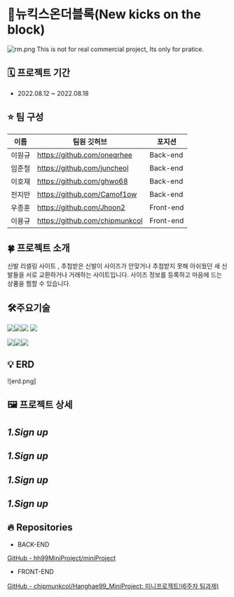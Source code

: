 

# 👟뉴킥스온더블록(New kicks on the block)

![rm.png](https://github.com/hh99MiniProject/miniProject/blob/master/rm.png?raw=true)
This is not for real commercial project, Its only for pratice.

## ****🗓 프로젝트 기간****

- 2022.08.12 ~ 2022.08.18

## ****⭐️ 팀 구성****

|이름|팀원 깃허브|포지션|
|---|---|---|
|이원규|https://github.com/oneqrhee|Back-end|
|임준철|https://github.com/juncheol|Back-end|
|이호재|https://github.com/ghwo68|Back-end|
|전지만|https://github.com/Camof1ow|Back-end|
|우종훈|https://github.com/Jhoon2|Front-end|
|이용규|https://github.com/chipmunkcol|Front-end|


## ****🍀 프로젝트 소개****

 신발 리셀링 사이트 , 추첨받은 신발이 사이즈가 안맞거나 추첨받지 못해 아쉬웠던 새 신발들을 서로 교환하거나 거래하는 사이트입니다. 사이즈 정보를 등록하고 마음에 드는 상품을 찜할 수 있습니다.

## ****🛠주요기술****


<img src="https://img.shields.io/badge/java-007396?style=for-the-badge&logo=java&logoColor=white"><img src="https://img.shields.io/badge/react-61DAFB?style=for-the-badge&logo=react&logoColor=black"><img src="https://img.shields.io/badge/amazonaws-232F3E?style=for-the-badge&logo=amazonaws&logoColor=white">
<img src="https://img.shields.io/badge/gradle-02303A?style=for-the-badge&logo=gradle&logoColor=white">


<img src="https://img.shields.io/badge/springboot-6DB33F?style=for-the-badge&logo=springboot&logoColor=white"><img src="https://img.shields.io/badge/spring-6DB33F?style=for-the-badge&logo=spring&logoColor=white"><img src="https://img.shields.io/badge/firebase-FFCA28?style=for-the-badge&logo=firebase&logoColor=white">

    
## ****💡 ERD****
![erd.png]




## ****🖼️ 프로젝트 상세****

## ***1.Sign up***
## ***1.Sign up***
## ***1.Sign up***
## ***1.Sign up***


## ****🔥 Repositories****


- BACK-END

[GitHub - hh99MiniProject/miniProject](https://github.com/hh99MiniProject/miniProject)

- FRONT-END

[GitHub - chipmunkcol/Hanghae99_MiniProject: 미니프로젝트!(6주차 팀과제)](https://github.com/chipmunkcol/Hanghae99_MiniProject)
